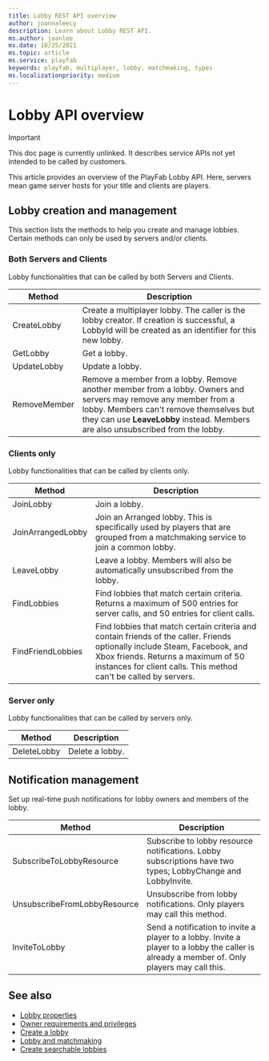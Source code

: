 ```yaml
---
title: Lobby REST API overview
author: joannaleecy
description: Learn about Lobby REST API.
ms.author: joanlee
ms.date: 10/25/2021
ms.topic: article
ms.service: playfab
keywords: playfab, multiplayer, lobby, matchmaking, types
ms.localizationpriority: medium
---
```


# Lobby API overview
 

> [!IMPORTANT]
> This doc page is currently unlinked. It describes service APIs not yet intended to be called by customers.

This article provides an overview of the PlayFab Lobby API. Here, servers mean game server hosts for your title and clients are players.

## Lobby creation and management

This section lists the methods to help you create and manage lobbies. Certain methods can only be used by servers and/or clients.

### Both Servers and Clients

Lobby functionalities that can be called by both Servers and Clients.

| Method            | Description                 |
|-------------------|-----------------------------|
| CreateLobby       | Create a multiplayer lobby. The caller is the lobby creator. If creation is successful, a LobbyId will be created as an identifier for this new lobby.|
| GetLobby          | Get a lobby.                |
| UpdateLobby       | Update a lobby.             |
| RemoveMember      | Remove a member from a lobby. Remove another member from a lobby.  Owners and servers may remove any member from a lobby.  Members can't remove themselves but they can use __LeaveLobby__ instead. Members are also unsubscribed from the lobby.|

### Clients only

Lobby functionalities that can be called by clients only.

| Method            | Description                  |
|-------------------|------------------------------|
| JoinLobby         | Join a lobby.                |
| JoinArrangedLobby | Join an Arranged lobby. This is specifically used by players that are grouped from a matchmaking service to join a common lobby.|
| LeaveLobby        | Leave a lobby. Members will also be automatically unsubscribed from the lobby.|
| FindLobbies       | Find lobbies that match certain criteria. Returns a maximum of 500 entries for server calls, and 50 entries for client calls.|
| FindFriendLobbies | Find lobbies that match certain criteria and contain friends of the caller. Friends optionally include Steam, Facebook, and Xbox friends. Returns a maximum of 50 instances for client calls. This method can't be called by servers.|

### Server only

Lobby functionalities that can be called by servers only.

| Method            | Description                   |
|-------------------|-------------------------------|
| DeleteLobby       | Delete a lobby.               |


## Notification management

Set up real-time push notifications for lobby owners and members of the lobby.

| Method                       | Description                   |
|------------------------------|-------------------------------|
| SubscribeToLobbyResource     | Subscribe to lobby resource notifications. Lobby subscriptions have two types; LobbyChange and LobbyInvite. |
| UnsubscribeFromLobbyResource | Unsubscribe from lobby notifications. Only players may call this method.|
| InviteToLobby                | Send a notification to invite a player to a lobby. Invite a player to a lobby the caller is already a member of. Only players may call this.|

## See also

* [Lobby properties](lobby-properties.md)
* [Owner requirements and privileges](owner-requirements-and-privileges.md)
* [Create a lobby](create-a-lobby.md)
* [Lobby and matchmaking](lobby-and-matchmaking.md)
* [Create searchable lobbies](define-search-keywords.md)
